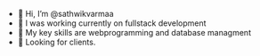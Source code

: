 - 👋 Hi, I’m @sathwikvarmaa
- 👀 I was working currently on fullstack development
- 🌱 My key skills are webprogramming and database managment 
- 💞️ Looking for clients.

<!---
sathwikvarmaa/sathwikvarmaa is a ✨ special ✨ repository because its `README.md` (this file) appears on your GitHub profile.
You can click the Preview link to take a look at your changes.
--->
